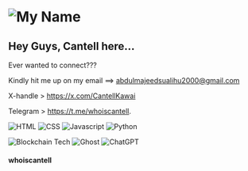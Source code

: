   # ![My Name](https://img.shields.io/badge/Cantell-Kawai-blue) 

 ## Hey Guys, Cantell here...
  Ever wanted to connect???
  
  Kindly hit me up on my email ==> abdulmajeedsualihu2000@gmail.com
  
  X-handle > https://x.com/CantellKawai

  Telegram > https://t.me/whoiscantell.

![HTML](https://cdn-icons-png.flaticon.com/128/174/174854.png)
![CSS](https://cdn-icons-png.flaticon.com/128/732/732190.png)
![Javascript](https://cdn-icons-png.flaticon.com/128/5968/5968292.png)
![Python](https://cdn-icons-png.flaticon.com/128/5968/5968350.png)
  
![Blockchain Tech](https://img.shields.io/badge/Blockchain.com-121D33?logo=blockchaindotcom&logoColor=fff&style=for-the-badge) ![Ghost](https://img.shields.io/badge/Ghost-000?style=for-the-badge&logo=ghost&logoColor=yellow) ![ChatGPT](https://img.shields.io/badge/ChatGPT-74aa9c?style=for-the-badge&logo=openai&logoColor=white)


#### whoiscantell
